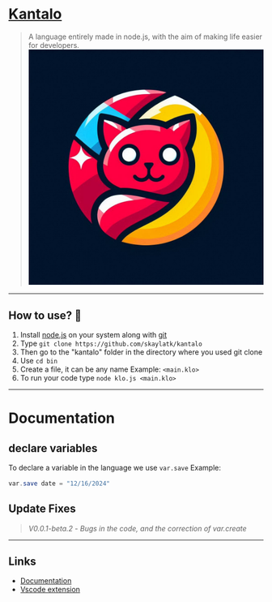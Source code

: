 # [Kantalo](https://kantalo.kesug.com)
> A language entirely made in node.js, with the aim of making life easier for developers.
![Kantalo](./kantalo_o.jpeg)

---

## How to use? 🤔

1. Install [node.js](https://nodejs.org/) on your system along with [git](https://git-scm.com/downloads)
2. Type `git clone https://github.com/skaylatk/kantalo`
3. Then go to the "kantalo" folder in the directory where you used git clone
4. Use `cd bin`
5. Create a file, it can be any name Example: `<main.klo>`
6. To run your code type `node klo.js <main.klo>`

---

# Documentation

## declare variables

To declare a variable in the language we use `var.save`
Example:

```C#
var.save date = "12/16/2024"
```

## Update Fixes

> *V0.0.1-beta.2* -  _Bugs in the code, and the correction of var.create_

---
## Links

- [Documentation](https://kantalo.kesug.com/?i=1)
- [Vscode extension](https://marketplace.visualstudio.com/items?itemName=Skaylatk.kantalo)
